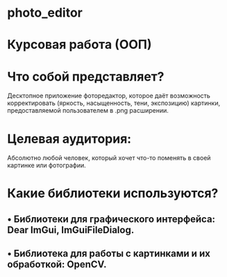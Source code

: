 # photo_editor

# Курсовая работа (ООП)

# Что собой представляет?
Десктопное приложение фоторедактор,
которое даёт возможность корректировать (яркость, насыщенность, тени, экспозицию) картинки, предоставляемой пользователем в .png расширении.


# Целевая аудитория:
Абсолютно любой человек, который хочет что-то поменять в своей картинке или фотографии.

# Какие библиотеки используются?
• Библиотеки для графического интерфейса: Dear ImGui, ImGuiFileDialog.
-
• Библиотека для работы с картинками и их обработкой: OpenCV.
-
 